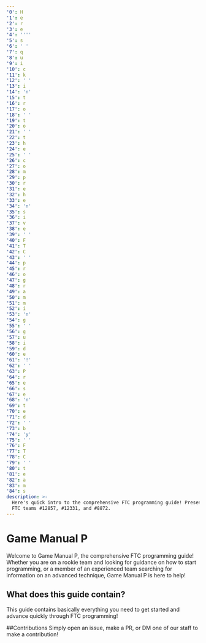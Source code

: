 ```yaml
---
'0': H
'1': e
'2': r
'3': e
'4': ''''
'5': s
'6': ' '
'7': q
'8': u
'9': i
'10': c
'11': k
'12': ' '
'13': i
'14': 'n'
'15': t
'16': r
'17': o
'18': ' '
'19': t
'20': o
'21': ' '
'22': t
'23': h
'24': e
'25': ' '
'26': c
'27': o
'28': m
'29': p
'30': r
'31': e
'32': h
'33': e
'34': 'n'
'35': s
'36': i
'37': v
'38': e
'39': ' '
'40': F
'41': T
'42': C
'43': ' '
'44': p
'45': r
'46': o
'47': g
'48': r
'49': a
'50': m
'51': m
'52': i
'53': 'n'
'54': g
'55': ' '
'56': g
'57': u
'58': i
'59': d
'60': e
'61': '!'
'62': ' '
'63': P
'64': r
'65': e
'66': s
'67': e
'68': 'n'
'69': t
'70': e
'71': d
'72': ' '
'73': b
'74': 'y'
'75': ' '
'76': F
'77': T
'78': C
'79': ' '
'80': t
'81': e
'82': a
'83': m
'84': s
description: >-
  Here's quick intro to the comprehensive FTC programming guide! Presented by
  FTC teams #12857, #12331, and #8872.
---
```


# Game Manual P

Welcome to Game Manual P, the comprehensive FTC programming guide! Whether you are on a rookie team and looking for guidance on how to start programming, or a member of an experienced team searching for information on an advanced technique, Game Manual P is here to help!

## What does this guide contain?

This guide contains basically everything you need to get started and advance quickly through FTC programming!

\##Contributions Simply open an issue, make a PR, or DM one of our staff to make a contribution!
